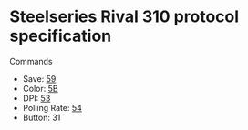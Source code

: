 # Steelseries Rival 310 protocol specification

Commands
   * Save: [59](https://github.com/FFY00/rival310-re/blob/master/59.md)
   * Color: [5B](https://github.com/FFY00/rival310-re/blob/master/5B.md)
   * DPI: [53](https://github.com/FFY00/rival310-re/blob/master/53.md)
   * Polling Rate: [54](https://github.com/FFY00/rival310-re/blob/master/54.md)
   * Button: 31
